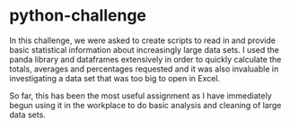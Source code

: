 # python-challenge

In this challenge, we were asked to create scripts to read in and provide basic statistical information about increasingly large data sets.  I used the panda library and dataframes extensively in order to quickly calculate the totals, averages and percentages requested and it was also invaluable in investigating a data set that was too big to open in Excel.  

So far, this has been the most useful assignment as I have immediately begun using it in the workplace to do basic analysis and cleaning of large data sets.